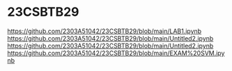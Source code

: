 # 23CSBTB29
https://github.com/2303A51042/23CSBTB29/blob/main/LAB1.ipynb
https://github.com/2303A51042/23CSBTB29/blob/main/Untitled2.ipynb
https://github.com/2303A51042/23CSBTB29/blob/main/Untitled2.ipynb
https://github.com/2303A51042/23CSBTB29/blob/main/EXAM%20SVM.ipynb
